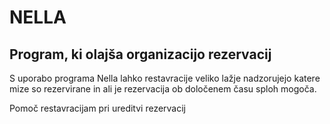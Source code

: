 # NELLA
## Program, ki olajša organizacijo rezervacij
S uporabo programa Nella lahko restavracije veliko lažje nadzorujejo katere mize so rezervirane in ali je rezervacija ob določenem času sploh mogoča.


Pomoč restavracijam pri ureditvi rezervacij
